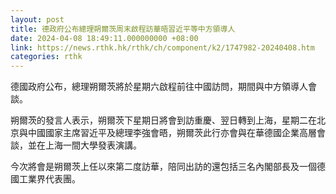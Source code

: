 ```yaml
---
layout: post
title: 德政府公布總理朔爾茨周末啟程訪華晤習近平等中方領導人
date: 2024-04-08 18:49:11.000000000 +08:00
link: https://news.rthk.hk/rthk/ch/component/k2/1747982-20240408.htm
categories: rthk
---
```


德國政府公布，總理朔爾茨將於星期六啟程前往中國訪問，期間與中方領導人會談。

朔爾茨的發言人表示，朔爾茨下星期日將會到訪重慶、翌日轉到上海，星期二在北京與中國國家主席習近平及總理李強會晤，朔爾茨此行亦會與在華德國企業高層會談，並在上海一間大學發表演講。

今次將會是朔爾茨上任以來第二度訪華，陪同出訪的還包括三名內閣部長及一個德國工業界代表團。
